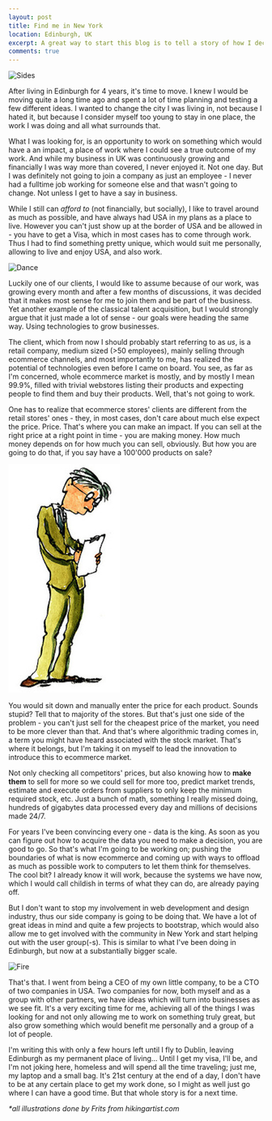 ```yaml
---
layout: post
title: Find me in New York
location: Edinburgh, UK
excerpt: A great way to start this blog is to tell a story of how I decided to move to New York and what I'm going to be doing there. Exciting times await.
comments: true
---
```


<img src="/blog/images/business-sides.jpg" class="left" alt="Sides" />

After living in Edinburgh for 4 years, it's time to move. I knew I would be moving quite a long time ago and spent a lot of time planning and testing a few different ideas. I wanted to change the city I was living in, not because I hated it, but because I consider myself too young to stay in one place, the work I was doing and all what surrounds that.

What I was looking for, is an opportunity to work on something which would have a an impact, a place of work where I could see a true outcome of my work. And while my business in UK was continuously growing and financially I was way more than covered, I never enjoyed it. Not one day. But I was definitely not going to join a company as just an employee - I never had a fulltime job working for someone else and that wasn't going to change. Not unless I get to have a say in business.

While I still can *afford to* (not financially, but socially), I like to travel around as much as possible, and have always had USA in my plans as a place to live. However you can't just show up at the border of USA and be allowed in - you have to get a Visa, which in most cases has to come through work. Thus I had to find something pretty unique, which would suit me personally, allowing to live and enjoy USA, and also work.

<img src="/blog/images/business-dance.jpg" class="right" alt="Dance" />

Luckily one of our clients, I would like to assume because of our work, was growing every month and after a few months of discussions, it was decided that it makes most sense for me to join them and be part of the business. Yet another example of the classical talent acquisition, but I would strongly argue that it just made a lot of sense - our goals were heading the same way. Using technologies to grow businesses.

The client, which from now I should probably start referring to as *us*, is a retail company, medium sized (>50 employees), mainly selling through ecommerce channels, and most importantly to me, has realized the potential of technologies even before I came on board. You see, as far as I'm concerned, whole ecommerce market is mostly, and by mostly I mean 99.9%, filled with trivial webstores listing their products and expecting people to find them and buy their products. Well, that's not going to work.

One has to realize that ecommerce stores' clients are different from the retail stores' ones - they, in most cases, don't care about much else expect the price. Price. That's where you can make an impact. If you can sell at the right price at a right point in time - you are making money. How much money depends on for how much you can sell, obviously. But how you are going to do that, if you say have a 100'000 products on sale?

<img src="/blog/images/business-notes.jpg" class="left" alt="Notes" />

You would sit down and manually enter the price for each product. Sounds stupid? Tell that to majority of the stores. But that's just one side of the problem - you can't just sell for the cheapest price of the market, you need to be more clever than that. And that's where algorithmic trading comes in, a term you might have heard associated with the stock market. That's where it belongs, but I'm taking it on myself to lead the innovation to introduce this to ecommerce market. 

Not only checking all competitors' prices, but also knowing how to **make them** to sell for more so we could sell for more too, predict market trends, estimate and execute orders from suppliers to only keep the minimum required stock, etc. Just a bunch of math, something I really missed doing, hundreds of gigabytes data processed every day and millions of decisions made 24/7. 

For years I've been convincing every one - data is the king. As soon as you can figure out how to acquire the data you need to make a decision, you are good to go. So that's what I'm going to be working on; pushing the boundaries of what is now ecommerce and coming up with ways to offload as much as possible work to computers to let them think for themselves. The cool bit? I already know it will work, because the systems we have now, which I would call childish in terms of what they can do, are already paying off.

But I don't want to stop my involvement in web development and design industry, thus our side company is going to be doing that. We have a lot of great ideas in mind and quite a few projects to bootstrap, which would also allow me to get involved with the community in New York and start helping out with the user group(-s). This is similar to what I've been doing in Edinburgh, but now at a substantially bigger scale.

<img src="/blog/images/business-fire.jpg" class="right" alt="Fire" />

That's that. I went from being a CEO of my own little company, to be a CTO of two companies in USA. Two companies for now, both myself and as a group with other partners, we have ideas which will turn into businesses as we see fit. It's a very exciting time for me, achieving all of the things I was looking for and not only allowing me to work on something truly great, but also grow something which would benefit me personally and a group of a lot of people. 

I'm writing this with only a few hours left until I fly to Dublin, leaving Edinburgh as my permanent place of living... Until I get my visa, I'll be, and I'm not joking here, homeless and will spend all the time traveling; just me, my laptop and a small bag. It's 21st century at the end of a day, I don't have to be at any certain place to get my work done, so I might as well just go where I can have a good time. But that whole story is for a next time.

*\*all illustrations done by Frits from hikingartist.com*